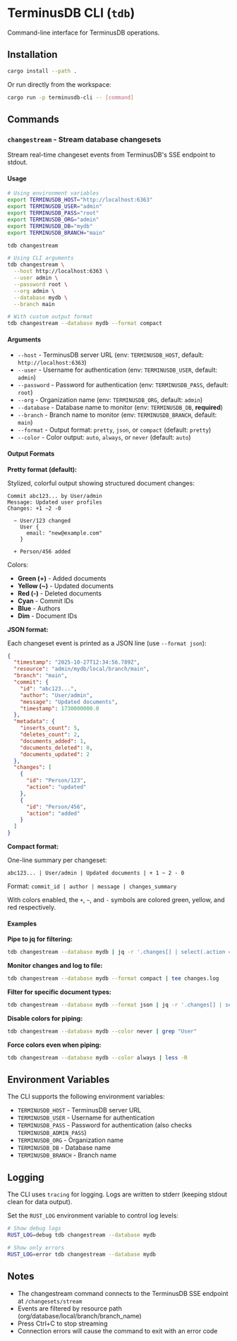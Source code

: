 # TerminusDB CLI (`tdb`)

Command-line interface for TerminusDB operations.

## Installation

```bash
cargo install --path .
```

Or run directly from the workspace:

```bash
cargo run -p terminusdb-cli -- [command]
```

## Commands

### `changestream` - Stream database changesets

Stream real-time changeset events from TerminusDB's SSE endpoint to stdout.

#### Usage

```bash
# Using environment variables
export TERMINUSDB_HOST="http://localhost:6363"
export TERMINUSDB_USER="admin"
export TERMINUSDB_PASS="root"
export TERMINUSDB_ORG="admin"
export TERMINUSDB_DB="mydb"
export TERMINUSDB_BRANCH="main"

tdb changestream

# Using CLI arguments
tdb changestream \
  --host http://localhost:6363 \
  --user admin \
  --password root \
  --org admin \
  --database mydb \
  --branch main

# With custom output format
tdb changestream --database mydb --format compact
```

#### Arguments

- `--host` - TerminusDB server URL (env: `TERMINUSDB_HOST`, default: `http://localhost:6363`)
- `--user` - Username for authentication (env: `TERMINUSDB_USER`, default: `admin`)
- `--password` - Password for authentication (env: `TERMINUSDB_PASS`, default: `root`)
- `--org` - Organization name (env: `TERMINUSDB_ORG`, default: `admin`)
- `--database` - Database name to monitor (env: `TERMINUSDB_DB`, **required**)
- `--branch` - Branch name to monitor (env: `TERMINUSDB_BRANCH`, default: `main`)
- `--format` - Output format: `pretty`, `json`, or `compact` (default: `pretty`)
- `--color` - Color output: `auto`, `always`, or `never` (default: `auto`)

#### Output Formats

**Pretty format (default):**

Stylized, colorful output showing structured document changes:

```
Commit abc123... by User/admin
Message: Updated user profiles
Changes: +1 ~2 -0

  ~ User/123 changed
    User {
      email: "new@example.com"
    }

  + Person/456 added

```

Colors:
- **Green (+)** - Added documents
- **Yellow (~)** - Updated documents
- **Red (-)** - Deleted documents
- **Cyan** - Commit IDs
- **Blue** - Authors
- **Dim** - Document IDs

**JSON format:**

Each changeset event is printed as a JSON line (use `--format json`):

```json
{
  "timestamp": "2025-10-27T12:34:56.789Z",
  "resource": "admin/mydb/local/branch/main",
  "branch": "main",
  "commit": {
    "id": "abc123...",
    "author": "User/admin",
    "message": "Updated documents",
    "timestamp": 1730000000.0
  },
  "metadata": {
    "inserts_count": 5,
    "deletes_count": 2,
    "documents_added": 1,
    "documents_deleted": 0,
    "documents_updated": 2
  },
  "changes": [
    {
      "id": "Person/123",
      "action": "updated"
    },
    {
      "id": "Person/456",
      "action": "added"
    }
  ]
}
```

**Compact format:**

One-line summary per changeset:

```
abc123... | User/admin | Updated documents | + 1 ~ 2 - 0
```

Format: `commit_id | author | message | changes_summary`

With colors enabled, the `+`, `~`, and `-` symbols are colored green, yellow, and red respectively.

#### Examples

**Pipe to jq for filtering:**

```bash
tdb changestream --database mydb | jq -r '.changes[] | select(.action == "added") | .id'
```

**Monitor changes and log to file:**

```bash
tdb changestream --database mydb --format compact | tee changes.log
```

**Filter for specific document types:**

```bash
tdb changestream --database mydb --format json | jq -r '.changes[] | select(.id | startswith("Person/"))'
```

**Disable colors for piping:**

```bash
tdb changestream --database mydb --color never | grep "User"
```

**Force colors even when piping:**

```bash
tdb changestream --database mydb --color always | less -R
```

## Environment Variables

The CLI supports the following environment variables:

- `TERMINUSDB_HOST` - TerminusDB server URL
- `TERMINUSDB_USER` - Username for authentication
- `TERMINUSDB_PASS` - Password for authentication (also checks `TERMINUSDB_ADMIN_PASS`)
- `TERMINUSDB_ORG` - Organization name
- `TERMINUSDB_DB` - Database name
- `TERMINUSDB_BRANCH` - Branch name

## Logging

The CLI uses `tracing` for logging. Logs are written to stderr (keeping stdout clean for data output).

Set the `RUST_LOG` environment variable to control log levels:

```bash
# Show debug logs
RUST_LOG=debug tdb changestream --database mydb

# Show only errors
RUST_LOG=error tdb changestream --database mydb
```

## Notes

- The changestream command connects to the TerminusDB SSE endpoint at `/changesets/stream`
- Events are filtered by resource path (org/database/local/branch/branch_name)
- Press Ctrl+C to stop streaming
- Connection errors will cause the command to exit with an error code
